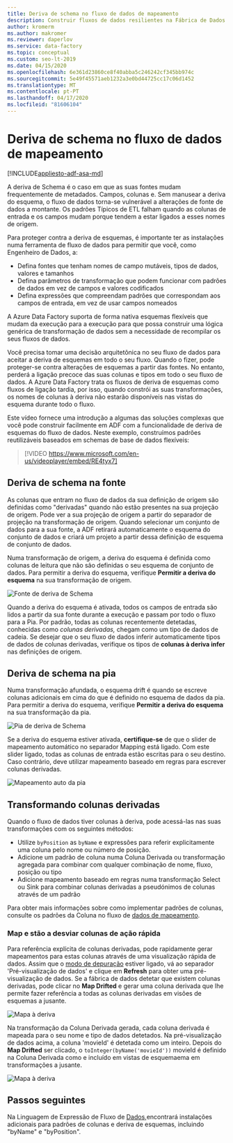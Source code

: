 ```yaml
---
title: Deriva de schema no fluxo de dados de mapeamento
description: Construir fluxos de dados resilientes na Fábrica de Dados Azure com A Deriva schema
author: kromerm
ms.author: makromer
ms.reviewer: daperlov
ms.service: data-factory
ms.topic: conceptual
ms.custom: seo-lt-2019
ms.date: 04/15/2020
ms.openlocfilehash: 6e361d23860ce8f40abba5c246242cf345bb974c
ms.sourcegitcommit: 5e49f45571aeb1232a3e0bd44725cc17c06d1452
ms.translationtype: MT
ms.contentlocale: pt-PT
ms.lasthandoff: 04/17/2020
ms.locfileid: "81606104"
---
```

# <a name="schema-drift-in-mapping-data-flow"></a>Deriva de schema no fluxo de dados de mapeamento

[!INCLUDE[appliesto-adf-asa-md](includes/appliesto-adf-asa-md.md)]

A deriva de Schema é o caso em que as suas fontes mudam frequentemente de metadados. Campos, colunas e. Sem manusear a deriva do esquema, o fluxo de dados torna-se vulnerável a alterações de fonte de dados a montante. Os padrões Típicos de ETL falham quando as colunas de entrada e os campos mudam porque tendem a estar ligados a esses nomes de origem.

Para proteger contra a deriva de esquemas, é importante ter as instalações numa ferramenta de fluxo de dados para permitir que você, como Engenheiro de Dados, a:

* Defina fontes que tenham nomes de campo mutáveis, tipos de dados, valores e tamanhos
* Defina parâmetros de transformação que podem funcionar com padrões de dados em vez de campos e valores codificados
* Defina expressões que compreendam padrões que correspondam aos campos de entrada, em vez de usar campos nomeados

A Azure Data Factory suporta de forma nativa esquemas flexíveis que mudam da execução para a execução para que possa construir uma lógica genérica de transformação de dados sem a necessidade de recompilar os seus fluxos de dados.

Você precisa tomar uma decisão arquitetônica no seu fluxo de dados para aceitar a deriva de esquemas em todo o seu fluxo. Quando o fizer, pode proteger-se contra alterações de esquemas a partir das fontes. No entanto, perderá a ligação precoce das suas colunas e tipos em todo o seu fluxo de dados. A Azure Data Factory trata os fluxos de deriva de esquemas como fluxos de ligação tardia, por isso, quando constrói as suas transformações, os nomes de colunas à deriva não estarão disponíveis nas vistas do esquema durante todo o fluxo.

Este vídeo fornece uma introdução a algumas das soluções complexas que você pode construir facilmente em ADF com a funcionalidade de deriva de esquemas do fluxo de dados. Neste exemplo, construímos padrões reutilizáveis baseados em schemas de base de dados flexíveis:

> [!VIDEO https://www.microsoft.com/en-us/videoplayer/embed/RE4tyx7]

## <a name="schema-drift-in-source"></a>Deriva de schema na fonte

As colunas que entram no fluxo de dados da sua definição de origem são definidas como "derivadas" quando não estão presentes na sua projeção de origem. Pode ver a sua projeção de origem a partir do separador de projeção na transformação de origem. Quando selecionar um conjunto de dados para a sua fonte, a ADF retirará automaticamente o esquema do conjunto de dados e criará um projeto a partir dessa definição de esquema de conjunto de dados.

Numa transformação de origem, a deriva do esquema é definida como colunas de leitura que não são definidas o seu esquema de conjunto de dados. Para permitir a deriva do esquema, verifique **Permitir a deriva do esquema** na sua transformação de origem.

![Fonte de deriva de Schema](media/data-flow/schemadrift001.png "Fonte de deriva de Schema")

Quando a deriva do esquema é ativada, todos os campos de entrada são lidos a partir da sua fonte durante a execução e passam por todo o fluxo para a Pia. Por padrão, todas as colunas recentemente detetadas, conhecidas como *colunas derivadas,* chegam como um tipo de dados de cadeia. Se desejar que o seu fluxo de dados inferir automaticamente tipos de dados de colunas derivadas, verifique os tipos de **colunas à deriva infer** nas definições de origem.

## <a name="schema-drift-in-sink"></a>Deriva de schema na pia

Numa transformação afundada, o esquema drift é quando se escreve colunas adicionais em cima do que é definido no esquema de dados da pia. Para permitir a deriva do esquema, verifique **Permitir a deriva do esquema** na sua transformação da pia.

![Pia de deriva de Schema](media/data-flow/schemadrift002.png "Pia de deriva de Schema")

Se a deriva do esquema estiver ativada, **certifique-se** de que o slider de mapeamento automático no separador Mapping está ligado. Com este slider ligado, todas as colunas de entrada estão escritas para o seu destino. Caso contrário, deve utilizar mapeamento baseado em regras para escrever colunas derivadas.

![Mapeamento auto da pia](media/data-flow/automap.png "Mapeamento auto da pia")

## <a name="transforming-drifted-columns"></a>Transformando colunas derivadas

Quando o fluxo de dados tiver colunas à deriva, pode acessá-las nas suas transformações com os seguintes métodos:

* Utilize `byPosition` as `byName` e expressões para referir explicitamente uma coluna pelo nome ou número de posição.
* Adicione um padrão de coluna numa Coluna Derivada ou transformação agregada para combinar com qualquer combinação de nome, fluxo, posição ou tipo
* Adicione mapeamento baseado em regras numa transformação Select ou Sink para combinar colunas derivadas a pseudónimos de colunas através de um padrão

Para obter mais informações sobre como implementar padrões de colunas, consulte os padrões da Coluna no fluxo de [dados de mapeamento](concepts-data-flow-column-pattern.md).

### <a name="map-drifted-columns-quick-action"></a>Map e stão a desviar colunas de ação rápida

Para referência explícita de colunas derivadas, pode rapidamente gerar mapeamentos para estas colunas através de uma visualização rápida de dados. Assim que o [modo de depuração](concepts-data-flow-debug-mode.md) estiver ligado, vá ao separador 'Pré-visualização de dados' e clique em **Refresh** para obter uma pré-visualização de dados. Se a fábrica de dados detetar que existem colunas derivadas, pode clicar no **Map Drifted** e gerar uma coluna derivada que lhe permite fazer referência a todas as colunas derivadas em visões de esquemas a jusante.

![Mapa à deriva](media/data-flow/mapdrifted1.png "Mapa à deriva")

Na transformação da Coluna Derivada gerada, cada coluna derivada é mapeada para o seu nome e tipo de dados detetados. Na pré-visualização de dados acima, a coluna 'movieId' é detetada como um inteiro. Depois do **Map Drifted** ser clicado, o `toInteger(byName('movieId'))` movieId é definido na Coluna Derivada como e incluído em vistas de esquemaema em transformações a jusante.

![Mapa à deriva](media/data-flow/mapdrifted2.png "Mapa à deriva")

## <a name="next-steps"></a>Passos seguintes
Na Linguagem de Expressão de Fluxo de [Dados,](data-flow-expression-functions.md)encontrará instalações adicionais para padrões de colunas e deriva de esquemas, incluindo "byName" e "byPosition".
